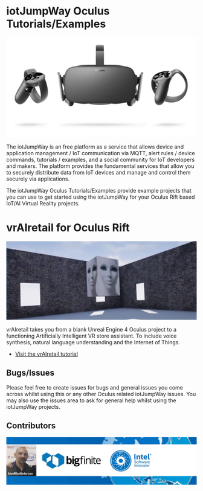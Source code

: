 # iotJumpWay Oculus Tutorials/Examples

![iotJumpWay Oculus Examples](Rift/images/oculus-rift.jpg)

The iotJumpWay is an free platform as a service that allows device and application management / IoT communication via MQTT, alert rules / device commands, tutorials / examples, and a social community for IoT developers and makers. The platform provides the fundamental services that allow you to securely distribute data from IoT devices and manage and control them securely via applications.

The iotJumpWay Oculus Tutorials/Examples provide example projects that you can use to get started using the iotJumpWay for your Oculus Rift based IoT/AI Virtual Reality projects.

# vrAIretail for Oculus Rift

![iotJumpWay Oculus Examples](Rift/vrAIretail/_media/vrAIretail.png)

vrAIretail takes you from a blank Unreal Engine 4 Oculus project to a functioning Artificially Intelligent VR store assistant. To include voice synthesis, natural language understanding and the Internet of Things.

- [Visit the vrAIretail tutorial](https://github.com/iotJumpway/Oculus-Examples/tree/master/Rift/vrAIretail "Visit the vrAIretail tutorial")

## Bugs/Issues

Please feel free to create issues for bugs and general issues you come across whilst using this or any other Oculus related iotJumpWay issues. You may also use the issues area to ask for general help whilst using the iotJumpWay projects.

## Contributors

[![Adam Milton-Barker, Intel® Software Innovator](images/Intel-Software-Innovator.jpg)](https://www.adammiltonbarker.com)

